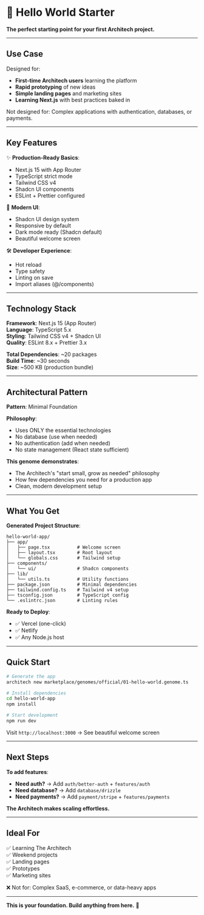 # 👋 Hello World Starter

**The perfect starting point for your first Architech project.**

---

## Use Case

Designed for:
- **First-time Architech users** learning the platform
- **Rapid prototyping** of new ideas
- **Simple landing pages** and marketing sites
- **Learning Next.js** with best practices baked in

Not designed for: Complex applications with authentication, databases, or payments.

---

## Key Features

✨ **Production-Ready Basics**:
- Next.js 15 with App Router
- TypeScript strict mode
- Tailwind CSS v4
- Shadcn UI components
- ESLint + Prettier configured

🎨 **Modern UI**:
- Shadcn UI design system
- Responsive by default
- Dark mode ready (Shadcn default)
- Beautiful welcome screen

🛠️ **Developer Experience**:
- Hot reload
- Type safety
- Linting on save
- Import aliases (@/components)

---

## Technology Stack

**Framework**: Next.js 15 (App Router)  
**Language**: TypeScript 5.x  
**Styling**: Tailwind CSS v4 + Shadcn UI  
**Quality**: ESLint 8.x + Prettier 3.x

**Total Dependencies**: ~20 packages  
**Build Time**: ~30 seconds  
**Size**: ~500 KB (production bundle)

---

## Architectural Pattern

**Pattern**: Minimal Foundation

**Philosophy**:
- Uses ONLY the essential technologies
- No database (use when needed)
- No authentication (add when needed)
- No state management (React state sufficient)

**This genome demonstrates**:
- The Architech's "start small, grow as needed" philosophy
- How few dependencies you need for a production app
- Clean, modern development setup

---

## What You Get

**Generated Project Structure**:
```
hello-world-app/
├── app/
│   ├── page.tsx          # Welcome screen
│   ├── layout.tsx        # Root layout
│   └── globals.css       # Tailwind setup
├── components/
│   └── ui/               # Shadcn components
├── lib/
│   └── utils.ts          # Utility functions
├── package.json          # Minimal dependencies
├── tailwind.config.ts    # Tailwind v4 setup
├── tsconfig.json         # TypeScript config
└── .eslintrc.json        # Linting rules
```

**Ready to Deploy**:
- ✅ Vercel (one-click)
- ✅ Netlify
- ✅ Any Node.js host

---

## Quick Start

```bash
# Generate the app
architech new marketplace/genomes/official/01-hello-world.genome.ts

# Install dependencies
cd hello-world-app
npm install

# Start development
npm run dev
```

Visit `http://localhost:3000` → See beautiful welcome screen

---

## Next Steps

**To add features**:
- **Need auth?** → Add `auth/better-auth` + `features/auth`
- **Need database?** → Add `database/drizzle`
- **Need payments?** → Add `payment/stripe` + `features/payments`

**The Architech makes scaling effortless.**

---

## Ideal For

✅ Learning The Architech  
✅ Weekend projects  
✅ Landing pages  
✅ Prototypes  
✅ Marketing sites

❌ Not for: Complex SaaS, e-commerce, or data-heavy apps

---

**This is your foundation. Build anything from here.** 🚀


